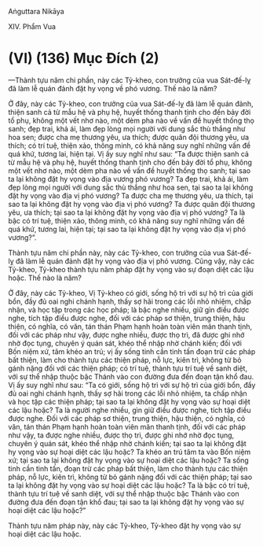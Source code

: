 Aṅguttara Nikāya

XIV. Phẩm Vua

# (VI) (136) Mục Ðích (2)

—Thành tựu năm chi phần, này các Tỷ-kheo, con trưởng của vua Sát-đế-lỵ đã làm lễ quán đảnh đặt hy vọng về phó vương. Thế nào là năm?

Ở đây, này các Tỷ-kheo, con trưởng của vua Sát-đế-lỵ đã làm lễ quán đảnh, thiện sanh cả từ mẫu hệ và phụ hệ, huyết thống thanh tịnh cho đến bảy đời tổ phụ, không một vết nhơ nào, một dèm pha nào về vấn đề huyết thống thọ sanh; đẹp trai, khả ái, làm đẹp lòng mọi người với dung sắc thù thắng như hoa sen; được cha mẹ thương yêu, ưa thích; được quân đội thương yêu, ưa thích; có trí tuệ, thiện xảo, thông minh, có khả năng suy nghĩ những vấn đề quá khứ, tương lai, hiện tại. Vị ấy suy nghĩ như sau: “Ta được thiện sanh cả từ mẫu hệ và phụ hệ, huyết thống thanh tịnh cho đến bảy đời tổ phụ, không một vết nhơ nào, một dèm pha nào về vấn đề huyết thống thọ sanh; tại sao ta lại không đặt hy vọng vào địa vương phó vương? Ta đẹp trai, khả ái, làm đẹp lòng mọi người với dung sắc thù thắng như hoa sen, tại sao ta lại không đặt hy vọng vào địa vị phó vương? Ta được cha mẹ thương yêu, ưa thích, tại sao ta lại không đặt hy vọng vào địa vị phó vương? Ta được quân đội thương yêu, ưa thích; tại sao ta lại không đặt hy vọng vào địa vị phó vương? Ta là bậc có trí tuệ, thiện xảo, thông minh, có khả năng suy nghĩ những vấn đề quá khứ, tương lai, hiện tại; tại sao ta lại không đặt hy vọng vào địa vị phó vương?”.

Thành tựu năm chi phần này, này các Tỷ-kheo, con trưởng của vua Sát-đế-lỵ đã làm lễ quán đảnh đặt hy vọng vào địa vị phó vương. Cũng vậy, này các Tỷ-kheo, Tỷ-kheo thành tựu năm pháp đặt hy vọng vào sự đoạn diệt các lậu hoặc. Thế nào là năm?

Ở đây, này các Tỷ-kheo, Vị Tỷ-kheo có giới, sống hộ trì với sự hộ trì của giới bổn, đầy đủ oai nghi chánh hạnh, thấy sợ hãi trong các lỗi nhỏ nhiệm, chấp nhận, và học tập trong các học pháp; là bậc nghe nhiều, giữ gìn điều được nghe, tích tập điều được nghe, đối với các pháp sơ thiện, trung thiện, hậu thiện, có nghĩa, có văn, tán thán Phạm hạnh hoàn toàn viên mãn thanh tịnh, đối với các pháp như vậy, được nghe nhiều, được thọ trì, đã được ghi nhớ nhờ đọc tụng, chuyên ý quán sát, khéo thể nhập nhờ chánh kiến; đối với Bốn niệm xứ, tâm khéo an trú; vị ấy sống tinh cần tinh tấn đoạn trừ các pháp bất thiện, làm cho thành tựu các thiện pháp, nỗ lực, kiên trì, không từ bỏ gánh nặng đối với các thiện pháp; có trí tuệ, thành tựu trí tuệ về sanh diệt, với sự thể nhập thuộc bậc Thánh vào con đường đưa đến đoạn tận khổ đau. Vị ấy suy nghĩ như sau: “Ta có giới, sống hộ trì với sự hộ trì của giới bổn, đầy đủ oai nghi chánh hạnh, thấy sợ hãi trong các lỗi nhỏ nhiệm, ta chấp nhận và học tập các thiện pháp; tại sao ta lại không đặt hy vọng vào sự hoại diệt các lậu hoặc? Ta là người nghe nhiều, gìn giữ điều được nghe, tích tập điều được nghe. Ðối với các pháp sơ thiện, trung thiện, hậu thiện, có nghĩa, có văn, tán thán Phạm hạnh hoàn toàn viên mãn thanh tịnh, đối với các pháp như vậy, ta được nghe nhiều, được thọ trì, được ghi nhớ nhờ đọc tụng, chuyên ý quán sát, khéo thể nhập nhờ chánh kiến; tại sao ta lại không đặt hy vọng vào sự hoại diệt các lậu hoặc? Ta khéo an trú tâm ta vào Bốn niệm xứ; tại sao ta lại không đặt hy vọng vào sự hoại diệt các lậu hoặc? Ta sống tinh cần tinh tấn, đoạn trừ các pháp bất thiện, làm cho thành tựu các thiện pháp, nỗ lực, kiên trì, không từ bỏ gánh nặng đối với các thiện pháp; tại sao ta lại không đặt hy vọng vào sự hoại diệt các lậu hoặc? Ta là bậc có trí tuệ, thành tựu trí tuệ về sanh diệt, với sự thể nhập thuộc bậc Thánh vào con đường đưa đến đoạn tận khổ đau; tại sao ta lại không đặt hy vọng vào sự hoại diệt các lậu hoặc?”

Thành tựu năm pháp này, này các Tỷ-kheo, Tỷ-kheo đặt hy vọng vào sự hoại diệt các lậu hoặc.

